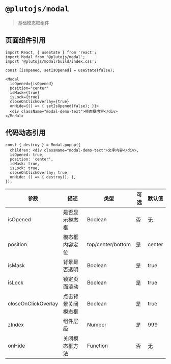 # `@plutojs/modal`

> 基础模态框组件

## 页面组件引用

```
import React, { useState } from 'react';
import Modal from '@plutojs/modal';
import '@plutojs/modal/build/index.css';

const [isOpened, setIsOpened] = useState(false);

<Modal
  isOpened={isOpened}
  position="center"
  isMask={true}
  isLock={true}
  closeOnClickOverlay={true}
  onHide={() => { setIsOpened(false); }}>
  <div className="modal-demo-text">模态框内容</div>
</Modal>
```

## 代码动态引用

```
const { destroy } = Modal.popup({
  children: <div className="modal-demo-text">文字内容</div>,
  isOpened: true,
  position: 'center',
  isMask: true,
  isLock: true,
  closeOnClickOverlay; true,
  onHide: () => { destroy(); },
});
```

| 参数 | 描述 | 类型 | 可选 | 默认值 |
| ---- | ---- | ---- | ---- | ---- |
| isOpened | 是否显示模态框 | Boolean | 否 | 无 |
| position | 模态框内容定位 | top/center/bottom | 是 | center |
| isMask | 背景是否透明 | Boolean | 是 | true |
| isLock | 锁定页面滚动 | Boolean | 是 | true |
| closeOnClickOverlay | 点击背景关闭模态框 | Boolean | 是 | true |
| zIndex | 组件层级 | Number | 是 | 999 |
| onHide | 关闭模态框方法 | Function | 否 | 无 |
